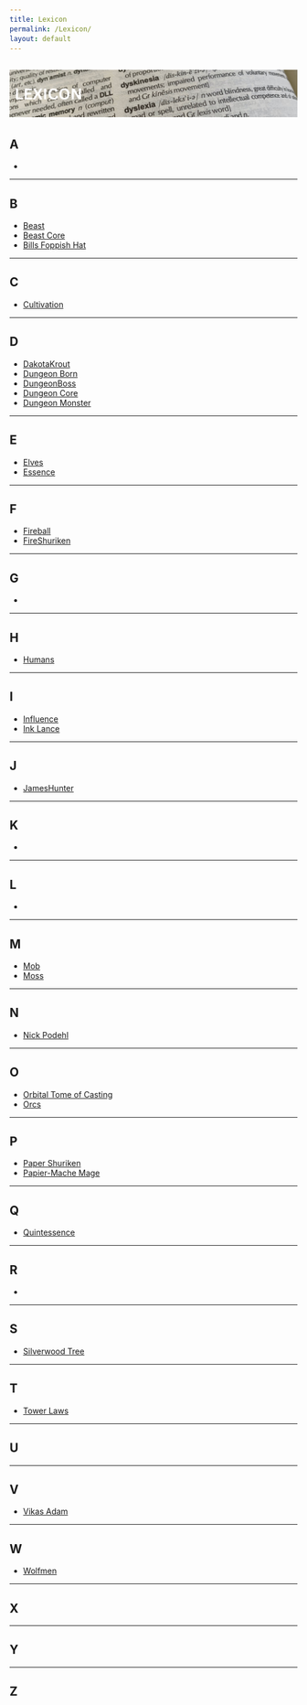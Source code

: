 ```yaml
---
title: Lexicon
permalink: /Lexicon/
layout: default
---
```

![lexicon](images/banners/lexicon.png)
---
## A
- 

---
## B

- [Beast](_Lexicon/Beast.md)
- [Beast Core](_Lexicon/BeastCore.md)
- [Bills Foppish Hat](_Lexicon/BillsFoppishHat.md)

---
## C
- [Cultivation](_Lexicon/Cultivation.md)

---
## D
- [DakotaKrout](_Lexicon/DakotaKrout.md)
- [Dungeon Born](_Lexicon/DungeonBornC.md)
- [DungeonBoss](_Lexicon/DungeonBoss.md)
- [Dungeon Core](_Lexicon/DungeonCore.md)
- [Dungeon Monster](_Lexicon/DungeonMonster.md)

---
## E
- [Elves](_Lexicon/Elves.md)
- [Essence](_Lexicon/Essence.md)

---
## F
- [Fireball](_Lexicon/Fireball.md)
- [FireShuriken](_Lexicon/FireShuriken.md)

---
## G
- 

---
## H
- [Humans](_Lexicon/Humans.md)

---
## I
- [Influence](_Lexicon/Influence.md)
- [Ink Lance](_Lexicon/InkLance.md)

---
## J
- [JamesHunter](_Lexicon/JamesHunter.md)

---
## K
- 

---
## L
- 

---
## M
- [Mob](_Lexicon/DungeonMonster.md)
- [Moss](_Lexicon/Moss.md)

---
## N
- [Nick Podehl](_Lexicon/NickPodehl.md)

---
## O
- [Orbital Tome of Casting](_Lexicon/OrbitalTomeofCasting.md)
- [Orcs](_Lexicon/Orcs.md) 

---
## P
- [Paper Shuriken](_Lexicon/PaperShuriken.md)
- [Papier-Mache Mage](_Lexicon/Papier-MacheMage.md)

---
## Q
- [Quintessence](_Lexicon/Essence.md)

---
## R
- 

---
## S
- [Silverwood Tree](_Lexicon/SilverwoodTree.md)

---
## T
- [Tower Laws](_Lexicon/Towerlaws.md)

---
## U

---
## V
- [Vikas Adam](_Lexicon/VikasAdam.md)

---
## W
- [Wolfmen](_Lexicon/Wolfmen.md)

---
## X

---
## Y

---
## Z
